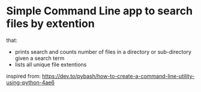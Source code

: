 # Simple Command Line app to search files by extention

that:
- prints search and counts number of files in a directory or sub-directory given a search term
- lists all unique file extentions

inspired from:
  https://dev.to/pybash/how-to-create-a-command-line-utility-using-python-4ae6
